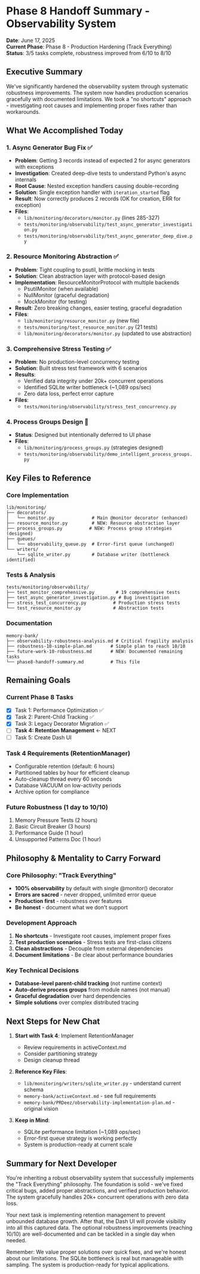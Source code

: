 # Phase 8 Handoff Summary - Observability System

**Date**: June 17, 2025  
**Current Phase**: Phase 8 - Production Hardening (Track Everything)  
**Status**: 3/5 tasks complete, robustness improved from 6/10 to 8/10

## Executive Summary

We've significantly hardened the observability system through systematic robustness improvements. The system now handles production scenarios gracefully with documented limitations. We took a "no shortcuts" approach - investigating root causes and implementing proper fixes rather than workarounds.

## What We Accomplished Today

### 1. Async Generator Bug Fix ✅
- **Problem**: Getting 3 records instead of expected 2 for async generators with exceptions
- **Investigation**: Created deep-dive tests to understand Python's async internals
- **Root Cause**: Nested exception handlers causing double-recording
- **Solution**: Single exception handler with `iteration_started` flag
- **Result**: Now correctly produces 2 records (OK for creation, ERR for exception)
- **Files**: 
  - `lib/monitoring/decorators/monitor.py` (lines 285-327)
  - `tests/monitoring/observability/test_async_generator_investigation.py`
  - `tests/monitoring/observability/test_async_generator_deep_dive.py`

### 2. Resource Monitoring Abstraction ✅
- **Problem**: Tight coupling to psutil, brittle mocking in tests
- **Solution**: Clean abstraction layer with protocol-based design
- **Implementation**: ResourceMonitorProtocol with multiple backends
  - PsutilMonitor (when available)
  - NullMonitor (graceful degradation)
  - MockMonitor (for testing)
- **Result**: Zero breaking changes, easier testing, graceful degradation
- **Files**:
  - `lib/monitoring/resource_monitor.py` (new file)
  - `tests/monitoring/test_resource_monitor.py` (21 tests)
  - `lib/monitoring/decorators/monitor.py` (updated to use abstraction)

### 3. Comprehensive Stress Testing ✅
- **Problem**: No production-level concurrency testing
- **Solution**: Built stress test framework with 6 scenarios
- **Results**: 
  - Verified data integrity under 20k+ concurrent operations
  - Identified SQLite writer bottleneck (~1,089 ops/sec)
  - Zero data loss, perfect error capture
- **Files**:
  - `tests/monitoring/observability/stress_test_concurrency.py`

### 4. Process Groups Design 🔄
- **Status**: Designed but intentionally deferred to UI phase
- **Files**:
  - `lib/monitoring/process_groups.py` (strategies designed)
  - `tests/monitoring/observability/demo_intelligent_process_groups.py`

## Key Files to Reference

### Core Implementation
```
lib/monitoring/
├── decorators/
│   └── monitor.py              # Main @monitor decorator (enhanced)
├── resource_monitor.py         # NEW: Resource abstraction layer
├── process_groups.py          # NEW: Process group strategies (designed)
├── queues/
│   └── observability_queue.py  # Error-first queue (unchanged)
└── writers/
    └── sqlite_writer.py        # Database writer (bottleneck identified)
```

### Tests & Analysis
```
tests/monitoring/observability/
├── test_monitor_comprehensive.py        # 19 comprehensive tests
├── test_async_generator_investigation.py # Bug investigation
├── stress_test_concurrency.py          # Production stress tests
└── test_resource_monitor.py            # Abstraction tests
```

### Documentation
```
memory-bank/
├── observability-robustness-analysis.md # Critical fragility analysis
├── robustness-10-simple-plan.md       # Simple plan to reach 10/10
├── future-work-10-robustness.md       # NEW: Documented remaining tasks
└── phase8-handoff-summary.md          # This file
```

## Remaining Goals

### Current Phase 8 Tasks
- [x] Task 1: Performance Optimization ✅
- [x] Task 2: Parent-Child Tracking ✅
- [x] Task 3: Legacy Decorator Migration ✅
- [ ] **Task 4: Retention Management** ← NEXT
- [ ] Task 5: Create Dash UI

### Task 4 Requirements (RetentionManager)
- Configurable retention (default: 6 hours)
- Partitioned tables by hour for efficient cleanup
- Auto-cleanup thread every 60 seconds
- Database VACUUM on low-activity periods
- Archive option for compliance

### Future Robustness (1 day to 10/10)
1. Memory Pressure Tests (2 hours)
2. Basic Circuit Breaker (3 hours)
3. Performance Guide (1 hour)
4. Unsupported Patterns Doc (1 hour)

## Philosophy & Mentality to Carry Forward

### Core Philosophy: "Track Everything"
- **100% observability** by default with single @monitor() decorator
- **Errors are sacred** - never dropped, unlimited error queue
- **Production first** - robustness over features
- **Be honest** - document what we don't support

### Development Approach
1. **No shortcuts** - Investigate root causes, implement proper fixes
2. **Test production scenarios** - Stress tests are first-class citizens
3. **Clean abstractions** - Decouple from external dependencies
4. **Document limitations** - Be clear about performance boundaries

### Key Technical Decisions
- **Database-level parent-child tracking** (not runtime context)
- **Auto-derive process groups** from module names (not manual)
- **Graceful degradation** over hard dependencies
- **Simple solutions** over complex distributed tracing

## Next Steps for New Chat

1. **Start with Task 4**: Implement RetentionManager
   - Review requirements in activeContext.md
   - Consider partitioning strategy
   - Design cleanup thread

2. **Reference Key Files**:
   - `lib/monitoring/writers/sqlite_writer.py` - understand current schema
   - `memory-bank/activeContext.md` - see full requirements
   - `memory-bank/PRDeez/observability-implementation-plan.md` - original vision

3. **Keep in Mind**:
   - SQLite performance limitation (~1,089 ops/sec)
   - Error-first queue strategy is working perfectly
   - System is production-ready at current scale

## Summary for Next Developer

You're inheriting a robust observability system that successfully implements the "Track Everything" philosophy. The foundation is solid - we've fixed critical bugs, added proper abstractions, and verified production behavior. The system gracefully handles 20k+ concurrent operations with zero data loss.

Your next task is implementing retention management to prevent unbounded database growth. After that, the Dash UI will provide visibility into all this captured data. The optional robustness improvements (reaching 10/10) are well-documented and can be tackled in a single day when needed.

Remember: We value proper solutions over quick fixes, and we're honest about our limitations. The SQLite bottleneck is real but manageable with sampling. The system is production-ready for typical applications. 